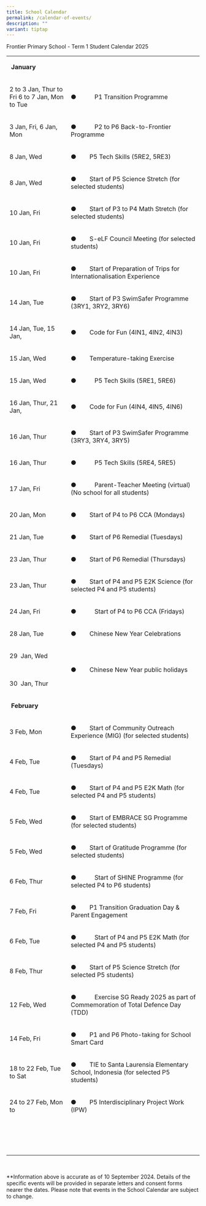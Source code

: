 ```yaml
---
title: School Calendar
permalink: /calendar-of-events/
description: ""
variant: tiptap
---
```

<p>Frontier Primary School - Term 1 Student Calendar 2025</p>
<table style="minWidth: 50px">
<colgroup>
<col>
<col>
</colgroup>
<tbody>
<tr>
<td rowspan="1" colspan="2">
<p>&nbsp;<strong>January</strong>
</p>
</td>
</tr>
<tr>
<td rowspan="1" colspan="1">
<p>2 to 3 Jan, Thur to Fri 6 to 7 Jan, Mon to Tue</p>
</td>
<td rowspan="1" colspan="1">
<p>●&nbsp;&nbsp;&nbsp;&nbsp;&nbsp;&nbsp;&nbsp;&nbsp;&nbsp;&nbsp; P1 Transition
Programme</p>
</td>
</tr>
<tr>
<td rowspan="1" colspan="1">
<p>3 Jan, Fri, 6 Jan, Mon</p>
</td>
<td rowspan="1" colspan="1">
<p>●&nbsp;&nbsp;&nbsp;&nbsp;&nbsp;&nbsp;&nbsp;&nbsp;&nbsp;&nbsp; P2 to P6
Back-to-Frontier Programme</p>
</td>
</tr>
<tr>
<td rowspan="1" colspan="1">
<p>8 Jan, Wed</p>
</td>
<td rowspan="1" colspan="1">
<p>●&nbsp;&nbsp;&nbsp;&nbsp;&nbsp;&nbsp;&nbsp; P5 Tech Skills (5RE2, 5RE3)</p>
</td>
</tr>
<tr>
<td rowspan="1" colspan="1">
<p>8 Jan, Wed</p>
</td>
<td rowspan="1" colspan="1">
<p>●&nbsp;&nbsp;&nbsp;&nbsp;&nbsp;&nbsp;&nbsp; Start of P5 Science Stretch
(for selected students)</p>
</td>
</tr>
<tr>
<td rowspan="1" colspan="1">
<p>10 Jan, Fri</p>
</td>
<td rowspan="1" colspan="1">
<p>●&nbsp;&nbsp;&nbsp;&nbsp;&nbsp;&nbsp;&nbsp; Start of P3 to P4 Math Stretch
(for selected students)</p>
</td>
</tr>
<tr>
<td rowspan="1" colspan="1">
<p>10 Jan, Fri</p>
</td>
<td rowspan="1" colspan="1">
<p>●&nbsp;&nbsp;&nbsp;&nbsp;&nbsp;&nbsp;&nbsp; S-eLF Council Meeting (for
selected students)</p>
</td>
</tr>
<tr>
<td rowspan="1" colspan="1">
<p>10 Jan, Fri</p>
</td>
<td rowspan="1" colspan="1">
<p>●&nbsp;&nbsp;&nbsp;&nbsp;&nbsp;&nbsp;&nbsp; Start of Preparation of Trips
for Internationalisation Experience</p>
</td>
</tr>
<tr>
<td rowspan="1" colspan="1">
<p>14 Jan, Tue</p>
</td>
<td rowspan="1" colspan="1">
<p>●&nbsp;&nbsp;&nbsp;&nbsp;&nbsp;&nbsp;&nbsp; Start of P3 SwimSafer Programme
(3RY1, 3RY2, 3RY6)</p>
</td>
</tr>
<tr>
<td rowspan="1" colspan="1">
<p>14 Jan, Tue, 15 Jan,</p>
</td>
<td rowspan="1" colspan="1">
<p>●&nbsp;&nbsp;&nbsp;&nbsp;&nbsp;&nbsp;&nbsp; Code for Fun (4IN1, 4IN2,
4IN3)</p>
</td>
</tr>
<tr>
<td rowspan="1" colspan="1">
<p>15 Jan, Wed</p>
</td>
<td rowspan="1" colspan="1">
<p>●&nbsp;&nbsp;&nbsp;&nbsp;&nbsp;&nbsp;&nbsp; Temperature-taking Exercise</p>
</td>
</tr>
<tr>
<td rowspan="1" colspan="1">
<p>15 Jan, Wed</p>
</td>
<td rowspan="1" colspan="1">
<p>●&nbsp;&nbsp;&nbsp;&nbsp;&nbsp;&nbsp;&nbsp;&nbsp;&nbsp;&nbsp; P5 Tech
Skills (5RE1, 5RE6)</p>
</td>
</tr>
<tr>
<td rowspan="1" colspan="1">
<p>16 Jan, Thur, 21 Jan,</p>
</td>
<td rowspan="1" colspan="1">
<p>●&nbsp;&nbsp;&nbsp;&nbsp;&nbsp;&nbsp;&nbsp; Code for Fun (4IN4, 4IN5,
4IN6)</p>
</td>
</tr>
<tr>
<td rowspan="1" colspan="1">
<p>16 Jan, Thur</p>
</td>
<td rowspan="1" colspan="1">
<p>●&nbsp;&nbsp;&nbsp;&nbsp;&nbsp;&nbsp;&nbsp; Start of P3 SwimSafer Programme
(3RY3, 3RY4, 3RY5)</p>
</td>
</tr>
<tr>
<td rowspan="1" colspan="1">
<p>16 Jan, Thur</p>
</td>
<td rowspan="1" colspan="1">
<p>●&nbsp;&nbsp;&nbsp;&nbsp;&nbsp;&nbsp;&nbsp;&nbsp;&nbsp;&nbsp; P5 Tech
Skills (5RE4, 5RE5)</p>
</td>
</tr>
<tr>
<td rowspan="1" colspan="1">
<p>17 Jan, Fri</p>
</td>
<td rowspan="1" colspan="1">
<p>●&nbsp;&nbsp;&nbsp;&nbsp;&nbsp;&nbsp;&nbsp;&nbsp;&nbsp;&nbsp; Parent-Teacher
Meeting (virtual) (No school for all students)</p>
</td>
</tr>
<tr>
<td rowspan="1" colspan="1">
<p>20 Jan, Mon</p>
</td>
<td rowspan="1" colspan="1">
<p>●&nbsp;&nbsp;&nbsp;&nbsp;&nbsp;&nbsp;&nbsp; Start of P4 to P6 CCA (Mondays)</p>
</td>
</tr>
<tr>
<td rowspan="1" colspan="1">
<p>21 Jan, Tue</p>
</td>
<td rowspan="1" colspan="1">
<p>●&nbsp;&nbsp;&nbsp;&nbsp;&nbsp;&nbsp;&nbsp; Start of P6 Remedial (Tuesdays)</p>
</td>
</tr>
<tr>
<td rowspan="1" colspan="1">
<p>23 Jan, Thur</p>
</td>
<td rowspan="1" colspan="1">
<p>●&nbsp;&nbsp;&nbsp;&nbsp;&nbsp;&nbsp;&nbsp; Start of P6 Remedial (Thursdays)</p>
</td>
</tr>
<tr>
<td rowspan="1" colspan="1">
<p>23 Jan, Thur</p>
</td>
<td rowspan="1" colspan="1">
<p>●&nbsp;&nbsp;&nbsp;&nbsp;&nbsp;&nbsp;&nbsp; Start of P4 and P5 E2K Science
(for selected P4 and P5 students)</p>
</td>
</tr>
<tr>
<td rowspan="1" colspan="1">
<p>24 Jan, Fri</p>
</td>
<td rowspan="1" colspan="1">
<p>●&nbsp;&nbsp;&nbsp;&nbsp;&nbsp;&nbsp;&nbsp;&nbsp;&nbsp;&nbsp; Start of
P4 to P6 CCA (Fridays)</p>
</td>
</tr>
<tr>
<td rowspan="1" colspan="1">
<p>28 Jan, Tue</p>
</td>
<td rowspan="1" colspan="1">
<p>●&nbsp;&nbsp;&nbsp;&nbsp;&nbsp;&nbsp;&nbsp; Chinese New Year Celebrations</p>
</td>
</tr>
<tr>
<td rowspan="1" colspan="1">
<p>29&nbsp; Jan, Wed</p>
<p><strong>&nbsp;</strong>
</p>
<p>30&nbsp; Jan, Thur</p>
</td>
<td rowspan="1" colspan="1">
<p>●&nbsp;&nbsp;&nbsp;&nbsp;&nbsp;&nbsp;&nbsp; Chinese New Year public holidays</p>
</td>
</tr>
<tr>
<td rowspan="1" colspan="2">
<p>&nbsp;<strong>February</strong>
</p>
</td>
</tr>
<tr>
<td rowspan="1" colspan="1">
<p>3 Feb, Mon</p>
</td>
<td rowspan="1" colspan="1">
<p>●&nbsp;&nbsp;&nbsp;&nbsp;&nbsp;&nbsp;&nbsp; Start of Community Outreach
Experience (MIG) (for selected students)</p>
</td>
</tr>
<tr>
<td rowspan="1" colspan="1">
<p>4 Feb, Tue</p>
</td>
<td rowspan="1" colspan="1">
<p>●&nbsp;&nbsp;&nbsp;&nbsp;&nbsp;&nbsp;&nbsp; Start of P4 and P5 Remedial
(Tuesdays)</p>
</td>
</tr>
<tr>
<td rowspan="1" colspan="1">
<p>4 Feb, Tue</p>
</td>
<td rowspan="1" colspan="1">
<p>●&nbsp;&nbsp;&nbsp;&nbsp;&nbsp;&nbsp;&nbsp; Start of P4 and P5 E2K Math
(for selected P4 and P5 students)</p>
</td>
</tr>
<tr>
<td rowspan="1" colspan="1">
<p>5 Feb, Wed</p>
</td>
<td rowspan="1" colspan="1">
<p>●&nbsp;&nbsp;&nbsp;&nbsp;&nbsp;&nbsp;&nbsp; Start of EMBRACE SG Programme
(for selected students)</p>
</td>
</tr>
<tr>
<td rowspan="1" colspan="1">
<p>5 Feb, Wed</p>
</td>
<td rowspan="1" colspan="1">
<p>●&nbsp;&nbsp;&nbsp;&nbsp;&nbsp;&nbsp;&nbsp; Start of Gratitude Programme
(for selected students)</p>
</td>
</tr>
<tr>
<td rowspan="1" colspan="1">
<p>6 Feb, Thur</p>
</td>
<td rowspan="1" colspan="1">
<p>●&nbsp;&nbsp;&nbsp;&nbsp;&nbsp;&nbsp;&nbsp;&nbsp;&nbsp;&nbsp; Start of
SHINE Programme (for selected P4 to P6 students)</p>
</td>
</tr>
<tr>
<td rowspan="1" colspan="1">
<p>7 Feb, Fri</p>
</td>
<td rowspan="1" colspan="1">
<p>●&nbsp;&nbsp;&nbsp;&nbsp;&nbsp;&nbsp;&nbsp; P1 Transition Graduation Day
&amp; Parent Engagement</p>
</td>
</tr>
<tr>
<td rowspan="1" colspan="1">
<p>6 Feb, Tue</p>
</td>
<td rowspan="1" colspan="1">
<p>●&nbsp;&nbsp;&nbsp;&nbsp;&nbsp;&nbsp;&nbsp;&nbsp;&nbsp;&nbsp; Start of
P4 and P5 E2K Math (for selected P4 and P5 students)</p>
</td>
</tr>
<tr>
<td rowspan="1" colspan="1">
<p>8 Feb, Thur</p>
</td>
<td rowspan="1" colspan="1">
<p>●&nbsp;&nbsp;&nbsp;&nbsp;&nbsp;&nbsp;&nbsp; Start of P5 Science Stretch
(for selected P5 students)</p>
</td>
</tr>
<tr>
<td rowspan="1" colspan="1">
<p>12 Feb, Wed</p>
</td>
<td rowspan="1" colspan="1">
<p>●&nbsp;&nbsp;&nbsp;&nbsp;&nbsp;&nbsp;&nbsp;&nbsp;&nbsp;&nbsp; Exercise
SG Ready 2025 as part of Commemoration of Total Defence Day (TDD)</p>
</td>
</tr>
<tr>
<td rowspan="1" colspan="1">
<p>14 Feb, Fri</p>
</td>
<td rowspan="1" colspan="1">
<p>●&nbsp;&nbsp;&nbsp;&nbsp;&nbsp;&nbsp;&nbsp; P1 and P6 Photo-taking for
School Smart Card</p>
</td>
</tr>
<tr>
<td rowspan="1" colspan="1">
<p>18 to 22 Feb, Tue to Sat</p>
</td>
<td rowspan="1" colspan="1">
<p>●&nbsp;&nbsp;&nbsp;&nbsp;&nbsp;&nbsp;&nbsp; TIE to Santa Laurensia Elementary
School, Indonesia (for selected P5 students)</p>
</td>
</tr>
<tr>
<td rowspan="1" colspan="1">
<p>24 to 27 Feb, Mon to</p>
</td>
<td rowspan="1" colspan="1">
<p>●&nbsp;&nbsp;&nbsp;&nbsp;&nbsp;&nbsp;&nbsp; P5 Interdisciplinary Project
Work (IPW)</p>
</td>
</tr>
<tr>
<td rowspan="1" colspan="1">
<p></p>
</td>
<td rowspan="1" colspan="1">
<p></p>
</td>
</tr>
<tr>
<td rowspan="1" colspan="1">
<p></p>
</td>
<td rowspan="1" colspan="1">
<p></p>
</td>
</tr>
<tr>
<td rowspan="1" colspan="1">
<p></p>
</td>
<td rowspan="1" colspan="1">
<p></p>
</td>
</tr>
<tr>
<td rowspan="1" colspan="1">
<p></p>
</td>
<td rowspan="1" colspan="1">
<p></p>
</td>
</tr>
</tbody>
</table>
<p>&nbsp;&nbsp;</p>
<p>**Information above is accurate as of 10 September 2024. Details of the
specific events will be provided in separate letters and consent forms
nearer the dates. Please note that events in the School Calendar are subject
to change.</p>